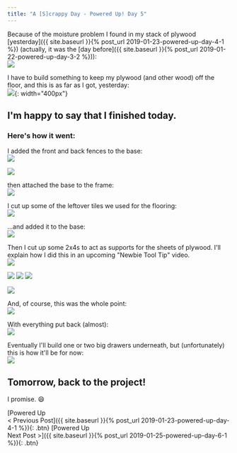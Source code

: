 ```yaml
---
title: "A [S]crappy Day - Powered Up! Day 5"
---
```

Because of the moisture problem I found in my stack of plywood [yesterday]({{ site.baseurl }}{% post_url 2019-01-23-powered-up-day-4-1 %}) (actually, it was the [day before]({{ site.baseurl }}{% post_url 2019-01-22-powered-up-day-3-2 %})):<br/>
![](/assets/images-posts/powered-up-day-5-1-01.jpg)

I have to build something to keep my plywood (and other wood) off the floor, and this is as far as I got, yesterday:<br/>
![](/assets/images-posts/powered-up-day-4-1-04.jpg){: width="400px"}

## I'm happy to say that I finished today.

### Here's how it went:

I added the front and back fences to the base:<br/>
![](/assets/images-posts/powered-up-day-5-1-02.jpg)

![](/assets/images-posts/powered-up-day-5-1-03.jpg)

then attached the base to the frame:<br/>
![](/assets/images-posts/powered-up-day-5-1-04.jpg)

I cut up some of the leftover tiles we used for the flooring:<br/>
![](/assets/images-posts/powered-up-day-5-1-05.jpg)

...and added it to the base:<br/>
![](/assets/images-posts/powered-up-day-5-1-06.jpg)

Then I cut up some 2x4s to act as supports for the sheets of plywood. I'll explain how I did this in an upcoming "Newbie Tool Tip" video.<br/>
![](/assets/images-posts/powered-up-day-5-1-07.jpg)

![](/assets/images-posts/powered-up-day-5-1-08.jpg) ![](/assets/images-posts/powered-up-day-5-1-09.jpg) ![](/assets/images-posts/powered-up-day-5-1-10.jpg)

![](/assets/images-posts/powered-up-day-5-1-11.jpg)

And, of course, this was the whole point:<br/>
![](/assets/images-posts/powered-up-day-5-1-12.jpg)

With everything put back (almost):<br/>
![](/assets/images-posts/powered-up-day-5-1-13.jpg)

Eventually I'll build one or two big drawers underneath, but (unfortunately) this is how it'll be for now:<br/>
![](/assets/images-posts/powered-up-day-5-1-14.jpg)

## Tomorrow, back to the project!

I promise. 😄

[Powered Up<br/>< Previous Post]({{ site.baseurl }}{% post_url 2019-01-23-powered-up-day-4-1 %}){: .btn}
[Powered Up<br/>Next Post >]({{ site.baseurl }}{% post_url 2019-01-25-powered-up-day-6-1 %}){: .btn}

